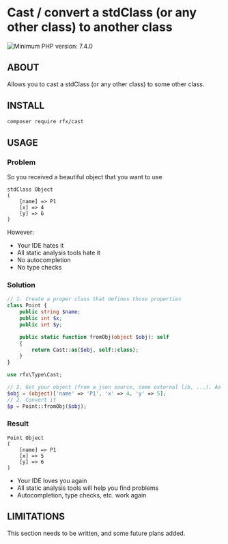 # Cast / convert a stdClass (or any other class) to another class
![Minimum PHP version: 7.4.0](https://img.shields.io/badge/php-7.4.0%2B-blue.svg)

## ABOUT
Allows you to cast a stdClass (or any other class) to some other class.

## INSTALL
```bash
composer require rfx/cast
```

## USAGE

### Problem
So you received a beautiful object that you want to use
```
stdClass Object
(
    [name] => P1
    [x] => 4
    [y] => 6
)
```
However:
 - Your IDE hates it
 - All static analysis tools hate it
 - No autocompletion
 - No type checks

### Solution
```php
// 1. Create a proper class that defines those properties
class Point {
    public string $name;
    public int $x;
    public int $y;

    public static function fromObj(object $obj): self
    {
        return Cast::as($obj, self::class);
    }
}

use rfx\Type\Cast;

// 2. Get your object (from a json source, some external lib, ...). As demonstration we create one here from an array.
$obj = (object)['name' => 'P1', 'x' => 4, 'y' => 5];
// 2. Convert it
$p = Point::fromObj($obj);
```

### Result
```
Point Object
(
    [name] => P1
    [x] => 5
    [y] => 6
)
```
 - Your IDE loves you again
 - All static analysis tools will help you find problems
 - Autocompletion, type checks, etc. work again

## LIMITATIONS
This section needs to be written, and some future plans added.
